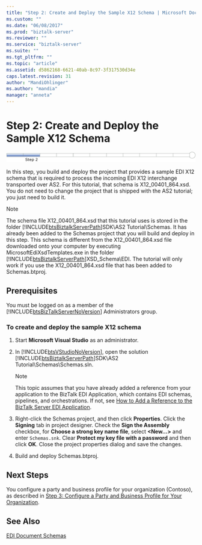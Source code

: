 ```yaml
---
title: "Step 2: Create and Deploy the Sample X12 Schema | Microsoft Docs"
ms.custom: ""
ms.date: "06/08/2017"
ms.prod: "biztalk-server"
ms.reviewer: ""
ms.service: "biztalk-server"
ms.suite: ""
ms.tgt_pltfrm: ""
ms.topic: "article"
ms.assetid: d5862168-6621-40ab-8c97-3f317530d34e
caps.latest.revision: 31
author: "MandiOhlinger"
ms.author: "mandia"
manager: "anneta"
---
```

# Step 2: Create and Deploy the Sample X12 Schema
![Step 2 of 11](../core/media/tut-step2-of-11.gif "Tut_Step2_of_11")  
  
 In this step, you build and deploy the project that provides a sample EDI X12 schema that is required to process the incoming EDI X12 interchange transported over AS2. For this tutorial, that schema is X12_00401_864.xsd. You do not need to change the project that is shipped with the AS2 tutorial; you just need to build it.  
  
> [!NOTE]
>  The schema file X12_00401_864.xsd that this tutorial uses is stored in the folder [!INCLUDE[btsBiztalkServerPath](../includes/btsbiztalkserverpath-md.md)]SDK\AS2 Tutorial\Schemas. It has already been added to the Schemas project that you will build and deploy in this step. This schema is different from the X12_00401_864.xsd file downloaded onto your computer by executing MicrosoftEdiXsdTemplates.exe in the folder [!INCLUDE[btsBiztalkServerPath](../includes/btsbiztalkserverpath-md.md)]XSD_Schema\EDI. The tutorial will only work if you use the X12_00401_864.xsd file that has been added to Schemas.btproj.  
  
## Prerequisites  
 You must be logged on as a member of the [!INCLUDE[btsBizTalkServerNoVersion](../includes/btsbiztalkservernoversion-md.md)] Administrators group.  
  
### To create and deploy the sample X12 schema  
  
1.  Start **Microsoft Visual Studio** as an administrator.  
  
2.  In [!INCLUDE[btsVStudioNoVersion](../includes/btsvstudionoversion-md.md)], open the solution [!INCLUDE[btsBiztalkServerPath](../includes/btsbiztalkserverpath-md.md)]SDK\AS2 Tutorial\Schemas\Schemas.sln.  
  
    > [!NOTE]
    >  This topic assumes that you have already added a reference from your application to the BizTalk EDI Application, which contains EDI schemas, pipelines, and orchestrations. If not, see [How to Add a Reference to the BizTalk Server EDI Application](../Topic/How%20to%20Add%20a%20Reference%20to%20the%20BizTalk%20Server%20EDI%20Application.md).  
  
3.  Right-click the Schemas project, and then click **Properties**. Click the **Signing** tab in project designer. Check the **Sign the Assembly** checkbox, for **Choose a strong key name file**, select **\<New…>** and enter `Schemas.snk`. Clear **Protect my key file with a password** and then click **OK**. Close the project properties dialog and save the changes.  
  
4.  Build and deploy Schemas.btproj.  
  
## Next Steps  
 You configure a party and business profile for your organization (Contoso), as described in [Step 3: Configure a Party and Business Profile for Your Organization](../core/step-3-configure-a-party-and-business-profile-for-your-organization2.md).  
  
## See Also  
 [EDI Document Schemas](../core/edi-document-schemas.md)